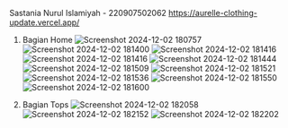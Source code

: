 Sastania Nurul Islamiyah - 220907502062
https://aurelle-clothing-update.vercel.app/

1. Bagian Home
![Screenshot 2024-12-02 180757](https://github.com/user-attachments/assets/28424038-8c93-41f4-ae6b-36e7517f4c2c)
![Screenshot 2024-12-02 181400](https://github.com/user-attachments/assets/565ead96-165f-410d-9bdf-b11480ddbac0)
![Screenshot 2024-12-02 181416](https://github.com/user-attachments/assets/b282eef3-bd58-4910-abf9-72382daa5a58)
![Screenshot 2024-12-02 181416](https://github.com/user-attachments/assets/00594f77-fca7-4baf-ba97-7db86bfb2822)
![Screenshot 2024-12-02 181444](https://github.com/user-attachments/assets/86e43d9b-2b97-43d2-bcb7-531a4c62836a)
![Screenshot 2024-12-02 181509](https://github.com/user-attachments/assets/9327352f-61fa-4338-b7cf-f33291098dce)
![Screenshot 2024-12-02 181521](https://github.com/user-attachments/assets/8e23d52b-90fd-4447-a681-67ffe2766c6c)
![Screenshot 2024-12-02 181536](https://github.com/user-attachments/assets/d7de7078-092f-4230-9d08-dec1a8d4699e)
![Screenshot 2024-12-02 181550](https://github.com/user-attachments/assets/af197226-42d4-4bba-a734-f3a04b1d2329)
![Screenshot 2024-12-02 181600](https://github.com/user-attachments/assets/f19506f3-84d0-44e3-bf18-0e176167c898)

2. Bagian Tops
![Screenshot 2024-12-02 182058](https://github.com/user-attachments/assets/4d866e20-cdc7-4346-804e-85fa6c6d36c2)
![Screenshot 2024-12-02 182152](https://github.com/user-attachments/assets/e03921d0-c2bf-4723-b1f5-8aad75876b39)
![Screenshot 2024-12-02 182202](https://github.com/user-attachments/assets/da2e4940-3fa4-433e-970f-35a933c717cc)

